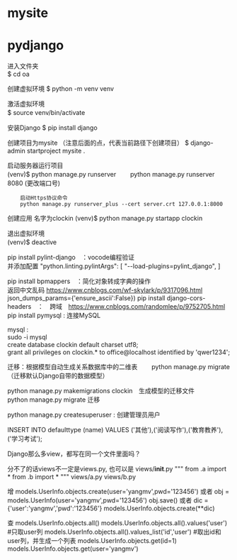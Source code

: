 # mysite

# pydjango

进入文件夹  
$ cd oa 

创建虚拟环境
$ python -m venv venv

激活虚拟环境  
$ source venv/bin/activate　　

安装Django
$ pip install django

创建项目为mysite （注意后面的点，代表当前路径下创建项目）
$ django-admin startproject mysite .

启动服务器运行项目  
(venv)$ python manage.py runserver　　
        python manage.py runserver 8080 (更改端口号)

        启动Https协议命令
        python manage.py runserver_plus --cert server.crt 127.0.0.1:8000

创建应用 名字为clockin
(venv)$ python manage.py startapp clockin

退出虚拟环境  
(venv)$ deactive　　

 


pip install pylint-django　：vocode编程验证  
并添加配置 
"python.linting.pylintArgs": [
    "--load-plugins=pylint_django",
]

pip install bpmappers　：简化对象转成字典的操作   
返回中文乱码 https://www.cnblogs.com/wf-skylark/p/9317096.html    json_dumps_params={'ensure_ascii':False})
pip install django-cors-headers　：　跨域　https://www.cnblogs.com/randomlee/p/9752705.html
pip install pymysql : 连接MySQL


mysql :  
    sudo -i 
    mysql  
    create database clockin default charset utf8;  
    grant all privileges on clockin.* to office@localhost identified by 'qwer1234';  

迁移：根据模型自动生成关系数据库中的二维表　　
python manage.py migrate　（迁移默认Django自带的数据模型）  

python manage.py makemigrations clockin　生成模型的迁移文件  
python manage.py migrate 迁移  



python manage.py createsuperuser : 创建管理员用户


INSERT INTO defaulttype  (name)  VALUES  ('其他'),('阅读写作'),('教育教养'),('学习考试');





Django那么多view，都写在同一个文件里面吗？

分不了的话views不一定是views.py, 也可以是
views/__init__.py 
"""
from .a import *
from .b import *
"""
views/a.py
views/b.py


增
models.UserInfo.objects.create(user='yangmv',pwd='123456')
或者
obj = models.UserInfo(user='yangmv',pwd='123456')
obj.save()
或者
dic = {'user':'yangmv','pwd':'123456'}
models.UserInfo.objects.create(**dic)

查
models.UserInfo.objects.all()
models.UserInfo.objects.all().values('user')    #只取user列
models.UserInfo.objects.all().values_list('id','user')    #取出id和user列，并生成一个列表
models.UserInfo.objects.get(id=1)
models.UserInfo.objects.get(user='yangmv')